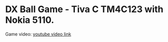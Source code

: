 # DX Ball Game - Tiva C TM4C123 with Nokia 5110.
    
Game video:
    [youtube video link](https://youtu.be/_EXlI5p3Bvw)
    
  
  
  
